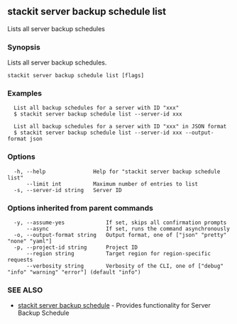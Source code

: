 ## stackit server backup schedule list

Lists all server backup schedules

### Synopsis

Lists all server backup schedules.

```
stackit server backup schedule list [flags]
```

### Examples

```
  List all backup schedules for a server with ID "xxx"
  $ stackit server backup schedule list --server-id xxx

  List all backup schedules for a server with ID "xxx" in JSON format
  $ stackit server backup schedule list --server-id xxx --output-format json
```

### Options

```
  -h, --help               Help for "stackit server backup schedule list"
      --limit int          Maximum number of entries to list
  -s, --server-id string   Server ID
```

### Options inherited from parent commands

```
  -y, --assume-yes             If set, skips all confirmation prompts
      --async                  If set, runs the command asynchronously
  -o, --output-format string   Output format, one of ["json" "pretty" "none" "yaml"]
  -p, --project-id string      Project ID
      --region string          Target region for region-specific requests
      --verbosity string       Verbosity of the CLI, one of ["debug" "info" "warning" "error"] (default "info")
```

### SEE ALSO

* [stackit server backup schedule](./stackit_server_backup_schedule.md)	 - Provides functionality for Server Backup Schedule

